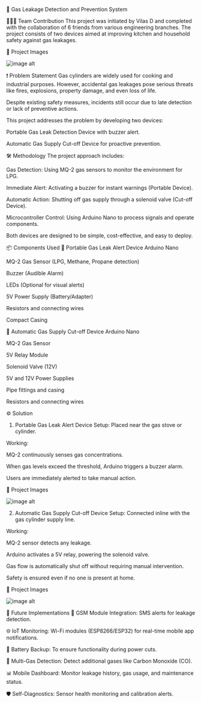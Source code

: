 🚨 Gas Leakage Detection and Prevention System

🧑‍🤝‍🧑 Team Contribution
This project was initiated by Vilas D and completed with the collaboration of 6 friends from various engineering branches.
The project consists of two devices aimed at improving kitchen and household safety against gas leakages.

📸 Project Images

![image alt]()

❗ Problem Statement
Gas cylinders are widely used for cooking and industrial purposes.
However, accidental gas leakages pose serious threats like fires, explosions, property damage, and even loss of life.

Despite existing safety measures, incidents still occur due to late detection or lack of preventive actions.

This project addresses the problem by developing two devices:

Portable Gas Leak Detection Device with buzzer alert.

Automatic Gas Supply Cut-off Device for proactive prevention.

🛠️ Methodology
The project approach includes:

Gas Detection: Using MQ-2 gas sensors to monitor the environment for LPG.

Immediate Alert: Activating a buzzer for instant warnings (Portable Device).

Automatic Action: Shutting off gas supply through a solenoid valve (Cut-off Device).

Microcontroller Control: Using Arduino Nano to process signals and operate components.

Both devices are designed to be simple, cost-effective, and easy to deploy.

📦 Components Used
🔹 Portable Gas Leak Alert Device
Arduino Nano

MQ-2 Gas Sensor (LPG, Methane, Propane detection)

Buzzer (Audible Alarm)

LEDs (Optional for visual alerts)

5V Power Supply (Battery/Adapter)

Resistors and connecting wires

Compact Casing

🔹 Automatic Gas Supply Cut-off Device
Arduino Nano

MQ-2 Gas Sensor

5V Relay Module

Solenoid Valve (12V)

5V and 12V Power Supplies

Pipe fittings and casing

Resistors and connecting wires

⚙️ Solution
1. Portable Gas Leak Alert Device
Setup: Placed near the gas stove or cylinder.

Working:

MQ-2 continuously senses gas concentrations.

When gas levels exceed the threshold, Arduino triggers a buzzer alarm.

Users are immediately alerted to take manual action.

📸 Project Images

![image alt]()

2. Automatic Gas Supply Cut-off Device
Setup: Connected inline with the gas cylinder supply line.

Working:

MQ-2 sensor detects any leakage.

Arduino activates a 5V relay, powering the solenoid valve.

Gas flow is automatically shut off without requiring manual intervention.

Safety is ensured even if no one is present at home.

📸 Project Images

![image alt]()

🚀 Future Implementations
📱 GSM Module Integration: SMS alerts for leakage detection.

🌐 IoT Monitoring: Wi-Fi modules (ESP8266/ESP32) for real-time mobile app notifications.

🔋 Battery Backup: To ensure functionality during power cuts.

🧪 Multi-Gas Detection: Detect additional gases like Carbon Monoxide (CO).

📊 Mobile Dashboard: Monitor leakage history, gas usage, and maintenance status.

🛡️ Self-Diagnostics: Sensor health monitoring and calibration alerts.

